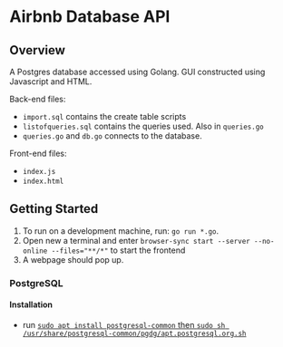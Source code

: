 # Airbnb Database API

## Overview

A Postgres database accessed using Golang. GUI constructed using Javascript and HTML.

Back-end files: 
* `import.sql` contains the create table scripts
* `listofqueries.sql` contains the queries used. Also in `queries.go`
* `queries.go` and `db.go` connects to the database.

Front-end files:
* `index.js`
* `index.html`

## Getting Started

 1. To run on a development machine, run: `go run *.go`.
 2. Open new a terminal and enter `browser-sync start --server --no-online --files="**/*"` to start the frontend
 3. A webpage should pop up.

### PostgreSQL

#### Installation

- run [`sudo apt install postgresql-common` then
`sudo sh /usr/share/postgresql-common/pgdg/apt.postgresql.org.sh`](https://wiki.postgresql.org/wiki/Apt#Quickstart)

